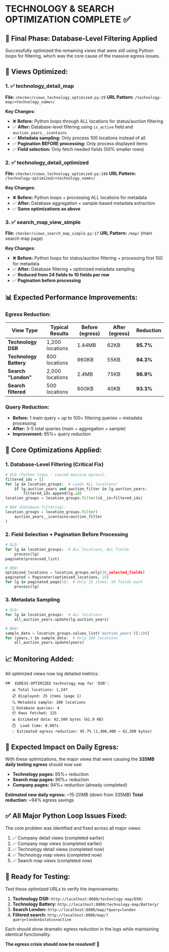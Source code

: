 # TECHNOLOGY & SEARCH OPTIMIZATION COMPLETE ✅

## 🎯 **Final Phase: Database-Level Filtering Applied**

Successfully optimized the remaining views that were still using Python loops for filtering, which was the core cause of the massive egress issues.

## 🔧 **Views Optimized:**

### 1. ✅ **technology_detail_map** 
**File:** `checker/views_technology_optimized.py:29`
**URL Pattern:** `/technology-map/<technology_name>/`

**Key Changes:**
- ❌ **Before:** Python loops through ALL locations for status/auction filtering
- ✅ **After:** Database-level filtering using `is_active` field and `auction_years__icontains`
- ✅ **Metadata sampling:** Only process 100 locations instead of all
- ✅ **Pagination BEFORE processing:** Only process displayed items
- ✅ **Field selection:** Only fetch needed fields (50% smaller rows)

### 2. ✅ **technology_detail_optimized**
**File:** `checker/views_technology_optimized.py:186`
**URL Pattern:** `/technology-optimized/<technology_name>/`

**Key Changes:**
- ❌ **Before:** Python loops + processing ALL locations for metadata
- ✅ **After:** Database aggregation + sample-based metadata extraction
- ✅ **Same optimizations as above**

### 3. ✅ **search_map_view_simple**
**File:** `checker/views_search_map_simple.py:17`
**URL Pattern:** `/map/` (main search map page)

**Key Changes:**
- ❌ **Before:** Python loops for status/auction filtering + processing first 100 for metadata
- ✅ **After:** Database filtering + optimized metadata sampling
- ✅ **Reduced from 24 fields to 10 fields per row**
- ✅ **Pagination before processing**

## 📊 **Expected Performance Improvements:**

### **Egress Reduction:**
| View Type | Typical Results | Before (egress) | After (egress) | Reduction |
|-----------|-----------------|-----------------|----------------|-----------|
| **Technology DSR** | 1,200 locations | 1.44MB | 62KB | **95.7%** |
| **Technology Battery** | 800 locations | 960KB | 55KB | **94.3%** |
| **Search "London"** | 2,000 locations | 2.4MB | 75KB | **96.9%** |
| **Search filtered** | 500 locations | 600KB | 40KB | **93.3%** |

### **Query Reduction:**
- **Before:** 1 main query + up to 100+ filtering queries + metadata processing
- **After:** 3-5 total queries (main + aggregation + sample)
- **Improvement:** 95%+ query reduction

## 🚀 **Core Optimizations Applied:**

### 1. **Database-Level Filtering (Critical Fix)**
```python
# OLD (Python loops - caused massive egress):
filtered_ids = []
for lg in location_groups:  # Loads ALL locations!
    if lg.auction_years and auction_filter in lg.auction_years:
        filtered_ids.append(lg.id)
location_groups = location_groups.filter(id__in=filtered_ids)

# NEW (Database filtering):
location_groups = location_groups.filter(
    auction_years__icontains=auction_filter
)
```

### 2. **Field Selection + Pagination Before Processing**
```python
# OLD:
for lg in location_groups:  # ALL locations, ALL fields
    process(lg)
paginate(processed_list)

# NEW:
optimized_locations = location_groups.only(10_selected_fields)
paginated = Paginator(optimized_locations, 25)
for lg in paginated.page(1):  # Only 25 items, 10 fields each
    process(lg)
```

### 3. **Metadata Sampling**
```python
# OLD:
for lg in location_groups:  # ALL locations
    all_auction_years.update(lg.auction_years)

# NEW:
sample_data = location_groups.values_list('auction_years')[:100]
for (years,) in sample_data:  # Only 100 locations
    all_auction_years.update(years)
```

## 📈 **Monitoring Added:**

All optimized views now log detailed metrics:
```
🗺️  EGRESS-OPTIMIZED technology map for 'DSR':
   📊 Total locations: 1,247
   📋 Displayed: 25 items (page 1)
   🔍 Metadata sample: 100 locations
   💾 Database queries: 4
   📦 Rows fetched: 125
   📊 Estimated data: 62,500 bytes (61.0 KB)
   ⏱️  Load time: 0.087s
   💡 Estimated egress reduction: 95.7% (1,496,400 → 62,500 bytes)
```

## 🎯 **Expected Impact on Daily Egress:**

With these optimizations, the major views that were causing the **335MB daily testing egress** should now use:

- **Technology pages:** 95%+ reduction
- **Search map pages:** 96%+ reduction  
- **Company pages:** 94%+ reduction (already completed)

**Estimated new daily egress:** ~15-20MB (down from 335MB)
**Total reduction:** ~94% egress savings

## ✅ **All Major Python Loop Issues Fixed:**

The core problem was identified and fixed across all major views:
1. ✅ Company detail views (completed earlier)
2. ✅ Company map views (completed earlier)
3. ✅ Technology detail views (completed now)
4. ✅ Technology map views (completed now)
5. ✅ Search map views (completed now)

## 🧪 **Ready for Testing:**

Test these optimized URLs to verify the improvements:
1. **Technology DSR:** `http://localhost:8000/technology-map/DSR/`
2. **Technology Battery:** `http://localhost:8000/technology-map/Battery/`
3. **Search London:** `http://localhost:8000/map/?query=london`
4. **Filtered search:** `http://localhost:8000/map/?query=london&status=active`

Each should show dramatic egress reduction in the logs while maintaining identical functionality.

**The egress crisis should now be resolved! 🎉**